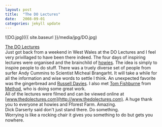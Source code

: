 ```yaml
---
layout: post
title:  "The DO Lectures"
date:   2008-09-01
categories: jekyll update
---
```

![DO.jpg]({{ site.baseurl }}/media/jpg/DO.jpg)

[The DO Lectures](http://www.thedolectures.com)  
Just got back from a weekend in West Wales at the DO Lectures and I feel very privillaged to have been there indeed.  The four days of inspiring lectures were organised and the brainchild of [howies](http://www.howies.co.uk).  The idea is simply to inspire people to do stuff.  There was a truely diverse set of people from surfer Andy Cummins to Scientist Micheal Brangarht.  It will take a while for all the information and wise words to settle I think.  An unexpected favorite was the gingerbread and [Russell Davies](http://russelldavies.typepad.com). I also met [Tom Fishburne](http://www.tomfishburne.com) from [Method](http://www.methodproducts.co.uk), who is doing some great work.  
All of the lectures were filmed and can be viewed online at [www.thedolectures.com](http://www.thedolectures.com).  A huge thank you to everyone at howies and Fforest Farm.  Amazing.  
Dick Darserty said don't just stand there.  Do something.  
Worrying is like a rocking chair it gives you something to do but gets you nowhere.
